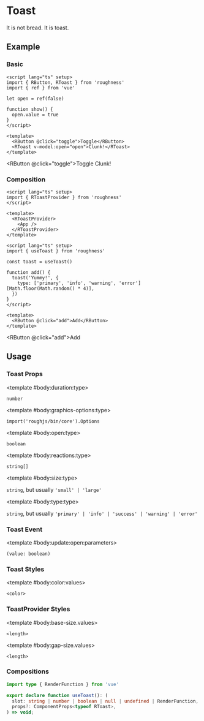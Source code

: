 <script lang="ts" setup>
import { RButton, RDetails, RSpace, RTable, RText, RToast, useToast } from 'roughness'
import { ref } from 'vue'

let open = ref(false)

function toggle() {
  open.value = !open.value
}

const toast = useToast()

function add() {
  toast('Yummy!', {
    type: ['primary', 'info', 'warning', 'error'][Math.floor(Math.random() * 4)],
  })
}
</script>

# Toast

It is not bread. It is toast.

## Example

### Basic

<RDetails>
  <template #summary>Show Code</template>

```vue
<script lang="ts" setup>
import { RButton, RToast } from 'roughness'
import { ref } from 'vue'

let open = ref(false)

function show() {
  open.value = true
}
</script>

<template>
  <RButton @click="toggle">Toggle</RButton>
  <RToast v-model:open="open">Clunk!</RToast>
</template>
```

</RDetails>

<RButton @click="toggle">Toggle</RButton>
<RToast v-model:open="open">Clunk!</RToast>

### Composition

<RDetails>
  <template #summary>Show Code</template>

```vue
<script lang="ts" setup>
import { RToastProvider } from 'roughness'
</script>

<template>
  <RToastProvider>
    <App />
  </RToastProvider>
</template>
```

```vue
<script lang="ts" setup>
import { useToast } from 'roughness'

const toast = useToast()

function add() {
  toast('Yummy!', {
    type: ['primary', 'info', 'warning', 'error'][Math.floor(Math.random() * 4)],
  })
}
</script>

<template>
  <RButton @click="add">Add</RButton>
</template>
```

</RDetails>

<RButton @click="add">Add</RButton>

## Usage

### Toast Props

<RSpace overflow>
<RTable
  :columns="['name', 'type', 'default', 'description']"
  :rows="['duration', 'graphics-options', 'open', 'reactions', 'size', 'type']"
>
  <template #body:*:name="{ row }">{{ row }}</template>

  <template #body:duration:type>

  `number`

  </template>
  <template #body:duration:default>

  `3000`

  </template>
  <template #body:duration:description>
    Duration of each toast display.
  </template>

  <template #body:graphics-options:type>

  `import('roughjs/bin/core').Options`

  </template>
  <template #body:graphics-options:description>

  [Options for Rough.js](https://github.com/rough-stuff/rough/wiki#options).

  See [Graphics Configuration](/components/graphics#component-prop).

  </template>

  <template #body:open:type>

  `boolean`

  </template>
  <template #body:open:default>

  `true`

  </template>
  <template #body:open:description>
    Whether to display the toast.
  </template>

  <template #body:reactions:type>

  `string[]`

  </template>
  <template #body:reactions:default>

  `[]`

  </template>
  <template #body:reactions:description>

  States that trigger graphics redrawing.

  See [Reactions](/guide/theme#reactions).

  </template>

  <template #body:size:type>

  `string`, but usually `'small' | 'large'`

  </template>
  <template #body:size:description>
    Toast size type. It's actually just a class name, so you can also pass in another value and declare custom styles for it.
  </template>

  <template #body:type:type>

  `string`, but usually `'primary' | 'info' | 'success' | 'warning' | 'error'`

  </template>
  <template #body:type:description>

  Toast style type. It's actually just a class name, so you can also pass in another value and declare custom styles for it.

  See also [Color Styles](/guide/theme#color-styles).

  </template>
</RTable>
</RSpace>

### Toast Event

<RSpace overflow>
<RTable
  :columns="['name', 'parameters', 'description']"
  :rows="['update:open']"
>
  <template #body:*:name="{ row }">{{ row }}</template>

  <template #body:update:open:parameters>

  `(value: boolean)`

  </template>
  <template #body:update:open:description>
    Callback function triggered when visibility of the toast is changed.
  </template>
</RTable>
</RSpace>

### Toast Styles

<RSpace overflow>
<RTable
  :columns="['name', 'values', 'default', 'description']"
  :rows="['color']"
>
  <template #body:*:name="{ row }">--r-toast-{{ row }}</template>

  <template #body:color:values>

  `<color>`

  </template>
  <template #body:color:default>

  `var(--r-common-text-color)` for `default` `type`, other theme colors for other `type`

  </template>
  <template #body:color:description>
    Color of the toast text and border.
  </template>
</RTable>
</RSpace>

### ToastProvider Styles

<RSpace overflow>
<RTable
  :columns="['name', 'values', 'default', 'description']"
  :rows="['base-size', 'gap-size']"
>
  <template #body:*:name="{ row }">--r-toast-provider-{{ row }}</template>

  <template #body:base-size.values>

  `<length>`

  </template>
  <template #body:base-size.default>

  `calc(var(--r-common-line-height) + var(--r-common-box-padding-block) * 2)`

  </template>
  <template #body:base-size:description>
    Value to treat the size of a toast as when calculating the offset.
  </template>

  <template #body:gap-size.values>

  `<length>`

  </template>
  <template #body:gap-size.default>

  `12px`

  </template>
  <template #body:gap-size:description>
    Size of the gap between toasts as when calculating the offset.
  </template>
</RTable>
</RSpace>

### Compositions

```ts
import type { RenderFunction } from 'vue'

export declare function useToast(): (
  slot: string | number | boolean | null | undefined | RenderFunction,
  props?: ComponentProps<typeof RToast>,
) => void;
```
